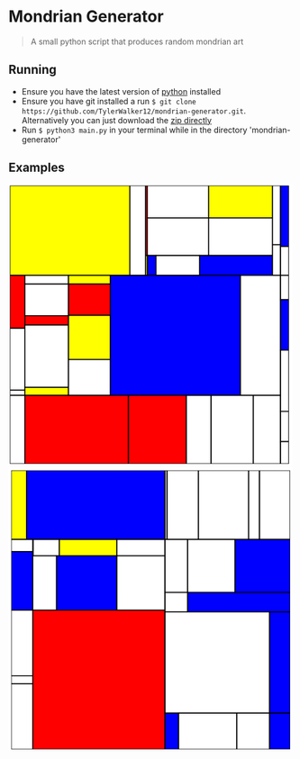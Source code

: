 # Mondrian Generator
> A small python script that produces random mondrian art

## Running
- Ensure you have the latest version of [python](https://www.python.org/) installed
- Ensure you have git installed a run `$ git clone https://github.com/TylerWalker12/mondrian-generator.git`. Alternatively you can just download the [zip directly](https://github.com/TylerWalker12/mondrian-generator/archive/master.zip)
- Run `$ python3 main.py` in your terminal while in the directory 'mondrian-generator'

## Examples
![Example 1](https://raw.githubusercontent.com/TylerWalker12/mondrian-generator/master/examples/example1.png)
![Example 2](https://raw.githubusercontent.com/TylerWalker12/mondrian-generator/master/examples/example2.png)

